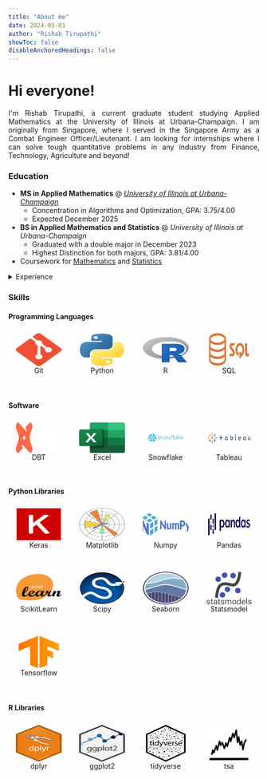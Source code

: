 ```yaml
---
title: "About me"
date: 2024-05-01
author: "Rishab Tirupathi"
showToc: false
disableAnchoredHeadings: false
---
```

# Hi everyone!

<p align="justify"> 
I'm Rishab Tirupathi, a current graduate student studying Applied Mathematics at the University of Illinois at Urbana-Champaign. I am originally from Singapore, where I served in the Singapore Army as a Combat Engineer Officer/Lieutenant. I am looking for internships where I can solve tough quantitative problems in any industry from Finance, Technology, Agriculture and beyond! 
</p>

### Education
- **MS in Applied Mathematics** @ [_University of Illinois at Urbana-Champaign_](https://illinois.edu/)
  - Concentration in Algorithms and Optimization, GPA: 3.75/4.00
  - Expected December 2025
- **BS in Applied Mathematics and Statistics** @ _University of Illinois at Urbana-Champaign_
  - Graduated with a double major in December 2023
  - Highest Distinction for both majors, GPA: 3.81/4.00
- Coursework for [Mathematics](https://rishab-t0910.github.io/website/courses/math) and [Statistics](https://rishab-t0910.github.io/website/courses/stats)

<details>
<summary> Experience </summary>
- **Statistics Course Assistant** @ _UIUC Statistics Department_, January 2025 to Present
- **Graduate Researcher** @ _UIUC_, August 2024 to Present
- **Mathematics Graduate Teaching Assistant** @ _UIUC Mathematics Department_, August 2024 to Present
    - Ranked as excellent for FA24
- **Data Analyst Intern** @ _AGCO Corporation_, May 2024 to August 2024
- **Machine Learning Intern** @ _FrostDefense Envirotech_, January to May 2024
- **Analytics Intern** @ _Chicago Blackhawks_, June to August 2023
- **Platoon Commander** @ _Singapore Armed Forces_, June 2018 to July 2020
</details>

### Skills
#### Programming Languages
<div>

<style>
    #skills-grid {
        display: grid;
        grid-template-columns: repeat(auto-fill, minmax(100px, 1fr));
        grid-gap: 5px;
    }

    #skills-grid > div {
        padding: .5em;
        text-align: center;
        align-items: center;
        justify-content: space-between;
    }

    #skills-grid > div > img {
        display: block;
        margin-left: auto;
        margin-right: auto;
        width: 95%;
        height: 60%;
    }
</style>

<div id="skills-grid">
    <div>
        <img class="logo" src="skills/Git.png" alt="Git">
        <div class="title">Git</div>
    </div>
    <div>
        <img class="logo" src="skills/Python.png" alt="Python">
        <div class="title">Python</div>
    </div>
    <div>
        <img class="logo" src="skills/R.png" alt="R">
        <div class="title">R</div>
    </div>
    <div>
        <img class="logo" src="skills/SQL.png" alt="SQL">
        <div class="title">SQL</div>
    </div>
</div>
</div>

#### Software
<div>

<style>
    #skills-grid {
        display: grid;
        grid-template-columns: repeat(auto-fill, minmax(100px, 1fr));
        grid-gap: 5px;
    }

    #skills-grid > div {
        padding: .5em;
        text-align: center;
        align-items: center;
        justify-content: center;
    }

    #skills-grid > div > img {
        display: block;
        margin-left: auto;
        margin-right: auto;
        width: 85%;
    }
</style>

<div id="skills-grid">
    <div>
        <img class="logo" src="skills/DBT.png" alt="DBT">
        <div class="title">DBT</div>
    </div>
    <div>
        <img class="logo" src="skills/Excel.png" alt="Excel">
        <div class="title">Excel</div>
    </div>
    <div>
        <img class="logo" src="skills/Snowflake.png" alt="Snowflake">
        <div class="title">Snowflake</div>
    </div>
    <div>
        <img class="logo" src="skills/Tableau.png" alt="Tableau">
        <div class="title">Tableau</div>
    </div>
</div>
</div>

#### Python Libraries
<div>

<style>
    #skills-grid {
        display: grid;
        grid-template-columns: repeat(auto-fill, minmax(100px, 1fr));
        grid-gap: 5px;
    }

    #skills-grid > div {
        padding: .5em;
        text-align: center;
        align-items: center;
        justify-content: center;
    }

    #skills-grid > div > img {
        display: block;
        margin-left: auto;
        margin-right: auto;
        width: 85%;
    }
</style>

<div id="skills-grid">
    <div>
        <img class="logo" src="skills/Keras.png" alt="Keras">
        <div class="title">Keras</div>
    </div>
    <div>
        <img class="logo" src="skills/Matplotlib.png" alt="Matplotlib">
        <div class="title">Matplotlib</div>
    </div>
    <div>
        <img class="logo" src="skills/Numpy.png" alt="Numpy">
        <div class="title">Numpy</div>
    </div>
    <div>
        <img class="logo" src="skills/Pandas.png" alt="Pandas.png">
        <div class="title">Pandas</div>
    </div>
    <div>
        <img class="logo" src="skills/ScikitLearn.png" alt="ScikitLearn">
        <div class="title">ScikitLearn</div>
    </div>
    <div>
        <img class="logo" src="skills/Scipy.png" alt="Scipy">
        <div class="title">Scipy</div>
    </div>
    <div>
        <img class="logo" src="skills/Seaborn.png" alt="Seaborn">
        <div class="title">Seaborn</div>
    </div>
    <div>
        <img class="logo" src="skills/statsmodel.svg" alt="Statsmodels">
        <div class="title">Statsmodel</div>
    </div>
    <div>
        <img class="logo" src="skills/Tensorflow.png" alt="Tensorflow">
        <div class="title">Tensorflow</div>
    </div>
</div>
</div>

#### R Libraries
<div>

<style>
    #skills-grid {
        display: grid;
        grid-template-columns: repeat(auto-fill, minmax(100px, 1fr));
        grid-gap: 5px;
    }

    #skills-grid > div {
        padding: .5em;
        text-align: center;
        align-items: center;
        justify-content: center;
    }

    #skills-grid > div > img {
        display: block;
        margin-left: auto;
        margin-right: auto;
        width: 85%;
    }
</style>

<div id="skills-grid">
    <div>
        <img class="logo" src="skills/dplyr.png" alt="dplyr">
        <div class="title">dplyr</div>
    </div>
    <div>
        <img class="logo" src="skills/ggplot2.png" alt="ggplot2">
        <div class="title">ggplot2</div>
    </div>
    <div>
        <img class="logo" src="skills/tidyverse.png" alt="tidyverse.png">
        <div class="title">tidyverse</div>
    </div>
    <div>
        <img class="logo" src="skills/tsa.png" alt="tsa">
        <div class="title">tsa</div>
    </div>
</div>
</div>

